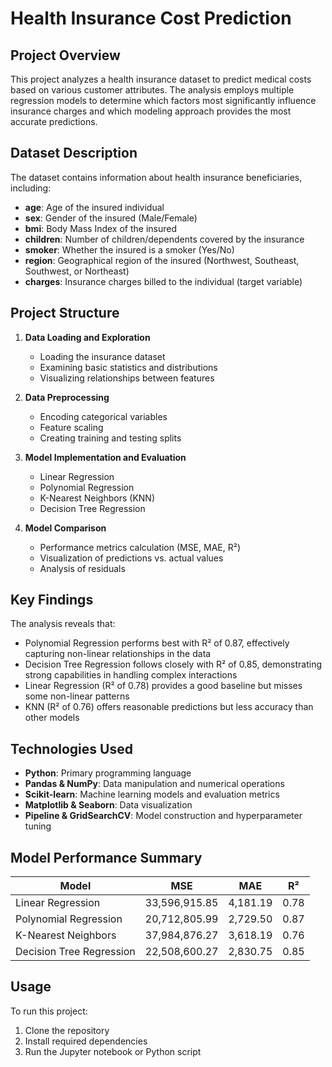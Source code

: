 # Health Insurance Cost Prediction

## Project Overview
This project analyzes a health insurance dataset to predict medical costs based on various customer attributes. The analysis employs multiple regression models to determine which factors most significantly influence insurance charges and which modeling approach provides the most accurate predictions.

## Dataset Description
The dataset contains information about health insurance beneficiaries, including:
- **age**: Age of the insured individual
- **sex**: Gender of the insured (Male/Female)
- **bmi**: Body Mass Index of the insured
- **children**: Number of children/dependents covered by the insurance
- **smoker**: Whether the insured is a smoker (Yes/No)
- **region**: Geographical region of the insured (Northwest, Southeast, Southwest, or Northeast)
- **charges**: Insurance charges billed to the individual (target variable)

## Project Structure
1. **Data Loading and Exploration**
   - Loading the insurance dataset
   - Examining basic statistics and distributions
   - Visualizing relationships between features

2. **Data Preprocessing**
   - Encoding categorical variables
   - Feature scaling
   - Creating training and testing splits

3. **Model Implementation and Evaluation**
   - Linear Regression
   - Polynomial Regression
   - K-Nearest Neighbors (KNN)
   - Decision Tree Regression

4. **Model Comparison**
   - Performance metrics calculation (MSE, MAE, R²)
   - Visualization of predictions vs. actual values
   - Analysis of residuals

## Key Findings
The analysis reveals that:
- Polynomial Regression performs best with R² of 0.87, effectively capturing non-linear relationships in the data
- Decision Tree Regression follows closely with R² of 0.85, demonstrating strong capabilities in handling complex interactions
- Linear Regression (R² of 0.78) provides a good baseline but misses some non-linear patterns
- KNN (R² of 0.76) offers reasonable predictions but less accuracy than other models

## Technologies Used
- **Python**: Primary programming language
- **Pandas & NumPy**: Data manipulation and numerical operations
- **Scikit-learn**: Machine learning models and evaluation metrics
- **Matplotlib & Seaborn**: Data visualization
- **Pipeline & GridSearchCV**: Model construction and hyperparameter tuning

## Model Performance Summary

| Model | MSE | MAE | R² |
|-------|-----|-----|------|
| Linear Regression | 33,596,915.85 | 4,181.19 | 0.78 |
| Polynomial Regression | 20,712,805.99 | 2,729.50 | 0.87 |
| K-Nearest Neighbors | 37,984,876.27 | 3,618.19 | 0.76 |
| Decision Tree Regression | 22,508,600.27 | 2,830.75 | 0.85 |

## Usage
To run this project:
1. Clone the repository
2. Install required dependencies
3. Run the Jupyter notebook or Python script
